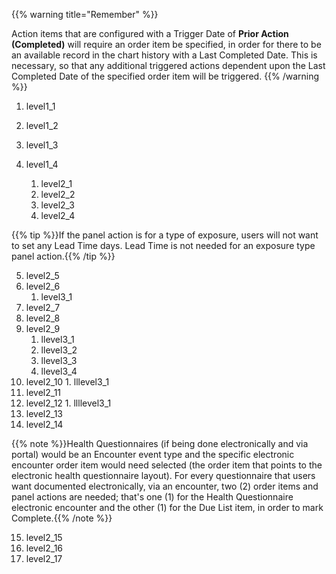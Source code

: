 {{% warning title="Remember" %}}

Action items that are configured with a Trigger Date of **Prior Action (Completed)** will require an order item be specified, in order for there to be an available record in the chart history with a Last Completed Date. This is necessary, so that any additional triggered actions dependent upon the Last Completed Date of the specified order item will be triggered.
{{% /warning %}}

1. level1_1
2. level1_2

3. level1_3
4. level1_4
   1. level2_1
   2. level2_2
   3. level2_3
   4. level2_4

{{% tip %}}If the panel action is for a type of exposure, users will not want to set any Lead Time days. Lead Time is not needed for an exposure type panel action.{{% /tip %}}

   5. level2_5
   6. level2_6
      1. level3_1
   7. level2_7
   8. level2_8
   9. level2_9
      1. llevel3_1
      2. llevel3_2
      3. llevel3_3
      4. llevel3_4
   10. level2_10
      1. lllevel3_1
   11. level2_11
   12. level2_12
      1. llllevel3_1
   13. level2_13
   14. level2_14

{{% note %}}Health Questionnaires (if being done electronically and via portal) would be an Encounter event type and the specific electronic encounter order item would need selected (the order item that points to the electronic health questionnaire layout). For every questionnaire that users want documented electronically, via an encounter, two (2) order items and panel actions are needed; that's one (1) for the Health Questionnaire electronic encounter and the other (1) for the Due List item, in order to mark Complete.{{% /note %}}

   15. level2_15
   16. level2_16
   17. level2_17
